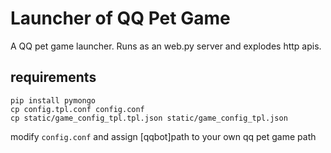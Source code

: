 # Launcher of QQ Pet Game

A QQ pet game launcher. Runs as an web.py server and explodes http apis.

## requirements
```
pip install pymongo
cp config.tpl.conf config.conf
cp static/game_config_tpl.tpl.json static/game_config_tpl.json
```
modify `config.conf` and assign [qqbot]path to your own qq pet game path